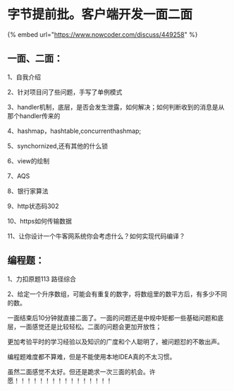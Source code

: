 # 字节提前批。客户端开发一面二面

{% embed url="https://www.nowcoder.com/discuss/449258" %}

## 一面、二面：

1、自我介绍

2、针对项目问了些问题，手写了单例模式

3、handler机制，底层，是否会发生泄露，如何解决；如何判断收到的消息是从那个handler传来的

4、hashmap，hashtable,concurrenthashmap;

5、synchornized,还有其他的什么锁

6、view的绘制

7、AQS

8、银行家算法

9、http状态码302

10、https如何传输数据



11、让你设计一个牛客网系统你会考虑什么？如何实现代码编译？



## 编程题：

1、力扣原题113 路径综合

2、给定一个升序数组，可能会有重复的数字，将数组里的数平方后，有多少不同的数。





一面结束后10分钟就直接二面了。一面的问题还是中规中矩都一些基础问题和底层，一面感觉还是比较轻松。二面的问题会更加开放性；

更加考验平时的学习经验以及知识的广度和个人聪明了，被问题怼的不敢出声。

编程题难度都不算难，但是不能使用本地IDEA真的不太习惯。

虽然二面感觉不太好。但还是跪求一次三面的机会。许愿！！！！！！！！！！！！！！！！

